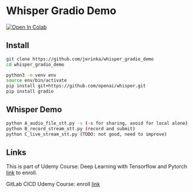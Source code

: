 # Whisper Gradio Demo

[![Open In Colab](https://colab.research.google.com/assets/colab-badge.svg)](https://colab.research.google.com/drive/1DqmqokgSWt87hQ8QY33TccO_IRfQkBZb?usp=sharing)

## Install

```bash
git clone https://github.com/jerinka/whisper_gradio_demo
cd whisper_gradio_demo

python3 -m venv env
source env/bin/activate
pip install git+https://github.com/openai/whisper.git 
pip install gradio
```

## Whisper Demo

```bash
python A_audio_file_stt.py -s (-s for sharing, avoid for local alone)
python B_record_stream_stt.py (record and submit)
python C_live_stream_stt.py (TODO: not good, need to improve)
```
## Links

This is part of Udemy Course: Deep Learning with Tensorflow and Pytorch\
[link](https://www.udemy.com/course/draft/5393356/?referralCode=A7ECC1BFDDB640FCED3E) to enroll.

GitLab CICD Udemy Course: enroll [link](https://www.udemy.com/course/gitlab-cicd-essentials-for-industry-comprehensive-tutorial/?referralCode=78BD52230019795171CF)


